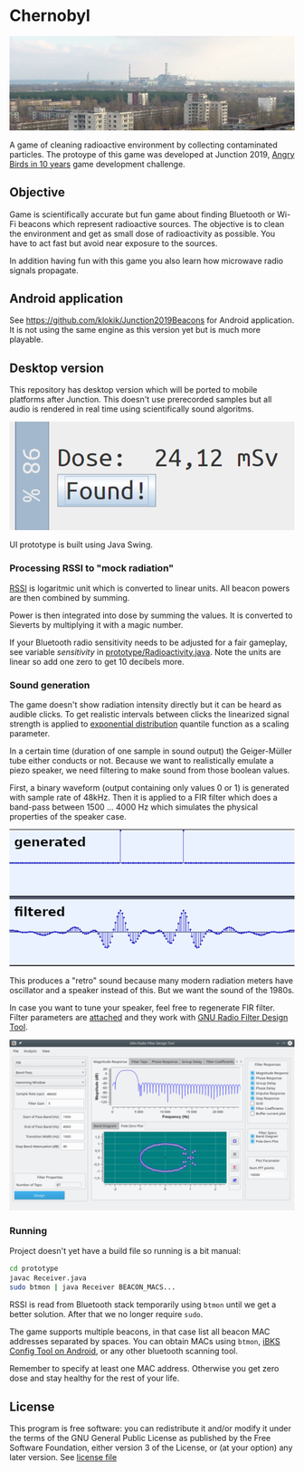 # Chernobyl

![City of Pripyat (public domain)](docs/pripyat.jpg)

A game of cleaning radioactive environment by collecting contaminated
particles. The protoype of this game was developed at Junction 2019,
[Angry Birds in 10 years](https://2019.hackjunction.com/challenges/angry-birds-in-10-years)
game development challenge.

## Objective

Game is scientifically accurate but fun game about finding Bluetooth
or Wi-Fi beacons which represent radioactive sources. The objective is
to clean the environment and get as small dose of radioactivity as
possible. You have to act fast but avoid near exposure to the sources.

In addition having fun with this game you also learn how microwave
radio signals propagate.

## Android application

See https://github.com/klokik/Junction2019Beacons for Android
application. It is not using the same engine as this version yet but
is much more playable.

## Desktop version

This repository has desktop version which will be ported to mobile
platforms after Junction. This doesn't use prerecorded samples but all
audio is rendered in real time using scientifically sound algoritms.

![View of the development version](docs/java-ui.png)

UI prototype is built using Java Swing.

### Processing RSSI to "mock radiation"

[RSSI](https://en.wikipedia.org/wiki/Received_signal_strength_indication)
is logaritmic unit which is converted to linear units. All beacon
powers are then combined by summing.

Power is then integrated into dose by summing the values. It is
converted to Sieverts by multiplying it with a magic number.

If your Bluetooth radio sensitivity needs to be adjusted for a fair
gameplay, see variable *sensitivity* in
[prototype/Radioactivity.java](Radioactivity.java). Note the units are
linear so add one zero to get 10 decibels more.

### Sound generation

The game doesn't show radiation intensity directly but it can be heard
as audible clicks. To get realistic intervals between clicks the
linearized signal strength is applied to
[exponential distribution](https://en.wikipedia.org/wiki/Exponential_distribution)
quantile function as a scaling parameter.

In a certain time (duration of one sample in sound output) the
Geiger-Müller tube either conducts or not. Because we want to
realistically emulate a piezo speaker, we need filtering to make sound
from those boolean values.

First, a binary waveform (output containing only values 0 or 1) is
generated with sample rate of 48kHz. Then it is applied to a FIR
filter which does a band-pass between 1500 ... 4000 Hz which simulates
the physical properties of the speaker case.

![FIR filtering](docs/fir.png)

This produces a "retro" sound because many modern radiation meters have
oscillator and a speaker instead of this. But we want the sound of the
1980s.

In case you want to tune your speaker, feel free to regenerate FIR
filter. Filter parameters are [attached](prototype/geiger_filter.txt)
and they work with
[GNU Radio Filter Design Tool](http://www.trondeau.com/home/2012/12/19/update-on-filter-design-tool.html).

![Filter design tool](docs/gr_filter_design.png)

### Running

Project doesn't yet have a build file so running is a bit manual:

```sh
cd prototype
javac Receiver.java
sudo btmon | java Receiver BEACON_MACS...
```

RSSI is read from Bluetooth stack temporarily using `btmon` until we
get a better solution. After that we no longer require `sudo`.

The game supports multiple beacons, in that case list all beacon MAC
addresses separated by spaces. You can obtain MACs using `btmon`,
[iBKS Config Tool on Android](https://play.google.com/store/apps/details?id=com.accent_systems.ibks_config_tool),
or any other bluetooth scanning tool.

Remember to specify at least one MAC address. Otherwise you get zero
dose and stay healthy for the rest of your life.

## License

This program is free software: you can redistribute it and/or modify
it under the terms of the GNU General Public License as published by
the Free Software Foundation, either version 3 of the License, or (at
your option) any later version. See [license file](LICENSE)
